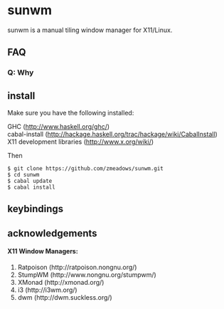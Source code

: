 # sunwm

sunwm is a manual tiling window manager for X11/Linux.

## FAQ

### Q: Why

## install

Make sure you have the following installed:

GHC (http://www.haskell.org/ghc/) <br />
cabal-install (http://hackage.haskell.org/trac/hackage/wiki/CabalInstall) <br />
X11 development libraries (http://www.x.org/wiki/) <br />

Then

<pre><code>$ git clone https://github.com/zmeadows/sunwm.git
$ cd sunwm
$ cabal update
$ cabal install</pre></code>

## keybindings

## acknowledgements

#### X11 Window Managers:

<ol>
<li>Ratpoison (http://ratpoison.nongnu.org/)</li>
<li>StumpWM (http://www.nongnu.org/stumpwm/)</li>
<li>XMonad (http://xmonad.org/)</li>
<li>i3 (http://i3wm.org/)</li>
<li>dwm (http://dwm.suckless.org/)</li>
</ol>
